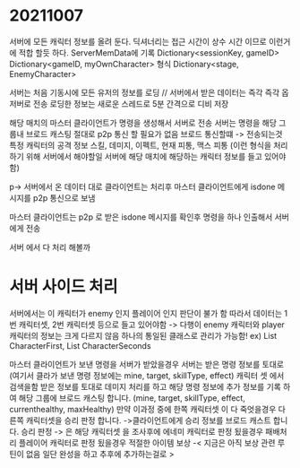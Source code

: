 # 20211007
서버에 모든 캐릭터 정보를 올려 둔다.
딕셔너리는 접근 시간이 상수 시간 이므로 이런거에 적합 할듯 하다. 
ServerMemData에 기록
Dictionary<sessionKey, gameID>
Dictionary<gameID, myOwnCharacter> 형식
Dictionary<stage, EnemyCharacter>

서버는 처음 기동시에 모든 유저의 정보를 로딩
// 서버에서 받은 데이터는 즉각 즉각 옵저버로 전송 
로딩한 정보는 새로운 스레드로 5분 간격으로 디비 저장 

해당 매치의 마스터 클라이언트가
명령을 생성해서 서버로 전송
서버는 명령을 해당 그룹내 브로드 캐스팅 절대로 p2p 통신 할 필요가 없음
브로드 통신할떄 -> 전송되는것 특정 캐릭터의 공격 정보 스킬, 데미지, 이펙트, 현재 피통, 맥스 피통
(이런 형식을 처리하기 위해 서버에서 해야할일 서버에 해당 매치에 해당하는 캐릭터 정보를 들고 있어야함)

p->  서버에서 온 데이터 대로 클라이언트는 처리후 마스터 클라이언트에게 isdone 메시지를 p2p 통신으로 보냄

마스터 클라이언트는 p2p 로 받은 isdone 메시지를 확인후 명령을 하나 인출해서 서버에게 전송



서버 에서 다 처리 해볼까 






# 서버 사이드 처리
서버에서는 이 캐릭터가 enemy 인지 플레이어 인지 판단이 불가 함
따라서 데이터는 1번 캐릭터셋, 2번 캐릭터셋 등으로 들고 있어야함 -> 다행이 enemy 캐릭터와 player 캐릭터의 정보는 크게 다르지 않음 하나의 통일된 클래스로 관리가 가능함!
ex)
    List<Character> CharacterFirst, List<Character> CharacterSeconds

마스터 클라이언트가 보낸 명령을 서버가 받았을경우
서버는 받은 명령 정보를 토대로 (여기서 클라가 보낸 명령 정보에는 mine, target, skillType, effect)
캐릭터 셋 에서 검색을함 
받은 정보를 토대로 데미지 처리를 하고
해당 명령 정보에 추가 정보를 기록 하여 해당 그룹에 브로드 캐스팅 합니다. (mine, target, skillType, effect, currenthealthy, maxHealthy)
만약 이과정 중에  한쪽 캐릭터셋 이 다 죽엇을경우 다른쪽 캐릭터셋을 승리 판정 합니다. ->클라이언트에게 승리 정보를 브로드 캐스트 합니다.
  승리 판정 -> 은 해당 캐릭터셋 을 조사후에 에네미 캐릭터로 판정 됬을경우 패배처리
             플레이어 캐릭터로 판정 됬을경우 적절한 아이템 보상  -< 지금은 아직 보상 관련 루틴이 없음 일단 완성을 하고 추후에 추가하는걸로 >
